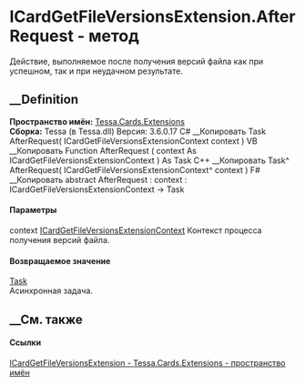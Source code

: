 # ICardGetFileVersionsExtension.AfterRequest - метод
Действие, выполняемое после получения версий файла как при успешном, так и при
неудачном результате.
##  __Definition
 **Пространство имён:** [Tessa.Cards.Extensions](N_Tessa_Cards_Extensions.htm)  
 **Сборка:** Tessa (в Tessa.dll) Версия: 3.6.0.17
C# __Копировать
     Task AfterRequest(
    	ICardGetFileVersionsExtensionContext context
    )
VB __Копировать
     Function AfterRequest ( 
    	context As ICardGetFileVersionsExtensionContext
    ) As Task
C++ __Копировать
    Task^ AfterRequest(
    	ICardGetFileVersionsExtensionContext^ context
    )
F# __Копировать
     abstract AfterRequest : 
            context : ICardGetFileVersionsExtensionContext -> Task 
#### Параметры
context
[ICardGetFileVersionsExtensionContext](T_Tessa_Cards_Extensions_ICardGetFileVersionsExtensionContext.htm)
    Контекст процесса получения версий файла.
#### Возвращаемое значение
[Task](https://learn.microsoft.com/dotnet/api/system.threading.tasks.task)  
Асинхронная задача.
##  __См. также
#### Ссылки
[ICardGetFileVersionsExtension -
](T_Tessa_Cards_Extensions_ICardGetFileVersionsExtension.htm)
[Tessa.Cards.Extensions - пространство имён](N_Tessa_Cards_Extensions.htm)
